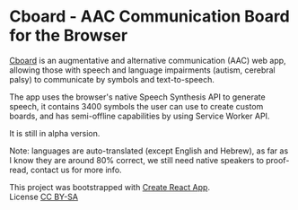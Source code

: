 # Cboard - AAC Communication Board for the Browser

[Cboard](https://shayc.github.io/cboard) is an augmentative and alternative communication (AAC) web app, allowing those with speech and language impairments (autism, cerebral palsy) to communicate by symbols and text-to-speech.

The app uses the browser's native Speech Synthesis API to generate speech, it contains 3400 symbols the user can use to create custom boards, and has semi-offline capabilities by using Service Worker API.

It is still in alpha version.

Note: languages are auto-translated (except English and Hebrew), as far as I know they are around 80% correct, we still need native speakers to proof-read, contact us for more info.

This project was bootstrapped with [Create React App](https://github.com/facebookincubator/create-react-app).<br>
License [CC BY-SA](https://creativecommons.org/licenses/by-sa/2.0/uk/)

